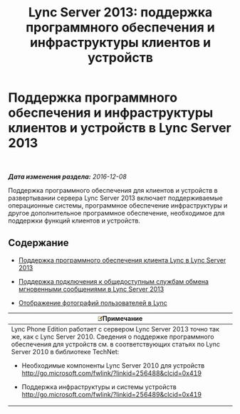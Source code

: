 ﻿---
title: 'Lync Server 2013: поддержка программного обеспечения и инфраструктуры клиентов и устройств'
TOCTitle: Поддержка программного обеспечения и инфраструктуры клиентов и устройств
ms:assetid: 5dcccc2d-efb0-4e7d-9f14-34435fac8dde
ms:mtpsurl: https://technet.microsoft.com/ru-ru/library/Gg398412(v=OCS.15)
ms:contentKeyID: 49309910
ms.date: 12/10/2016
mtps_version: v=OCS.15
ms.translationtype: HT
---

# Поддержка программного обеспечения и инфраструктуры клиентов и устройств в Lync Server 2013

 

_**Дата изменения раздела:** 2016-12-08_

Поддержка программного обеспечения для клиентов и устройств в развертывании сервера Lync Server 2013 включает поддерживаемые операционные системы, программное обеспечение инфраструктуры и другое дополнительное программное обеспечение, необходимое для поддержки функций клиентов и устройств.

## Содержание

  -   
    [Поддержка программного обеспечения клиента Lync в Lync Server 2013](lync-server-2013-lync-client-software-support.md)

  -   
    [Поддержка подключения к общедоступным службам обмена мгновенными сообщениями в Lync Server 2013](lync-server-2013-support-for-public-instant-messenger-connectivity.md)

  -   
    [Отображение фотографий пользователей в Lync](how-user-photos-are-displayed-in-lync.md)

<table>
<colgroup>
<col style="width: 100%" />
</colgroup>
<thead>
<tr class="header">
<th><img src="images/Gg398412.note(OCS.15).gif" title="note" alt="note" />Примечание</th>
</tr>
</thead>
<tbody>
<tr class="odd">
<td>Lync Phone Edition работает с сервером Lync Server 2013 точно так же, как с Lync Server 2010. Сведения о поддержке программного обеспечения для устройств см. в соответствующих статьях по Lync Server 2010 в библиотеке TechNet:
<ul>
<li><p>Необходимые компоненты Lync Server 2010 для устройств <a href="http://go.microsoft.com/fwlink/?linkid=256488%26clcid=0x419" class="uri">http://go.microsoft.com/fwlink/?linkid=256488&amp;clcid=0x419</a></p></li>
<li><p>Поддержка инфраструктуры и системы устройств <a href="http://go.microsoft.com/fwlink/?linkid=256489%26clcid=0x419" class="uri">http://go.microsoft.com/fwlink/?linkid=256489&amp;clcid=0x419</a></p></li>
</ul></td>
</tr>
</tbody>
</table>

